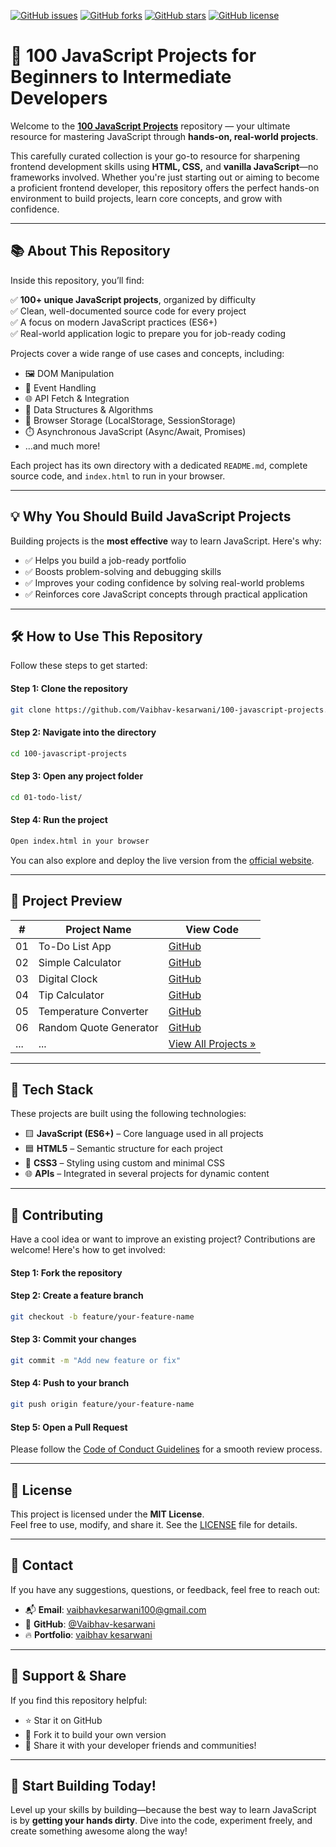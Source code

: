 [![GitHub issues](https://img.shields.io/github/issues/Vaibhav-kesarwani/100-javascript-projects)](https://github.com/Vaibhav-kesarwani/100-javascript-projects/issues)
[![GitHub forks](https://img.shields.io/github/forks/Vaibhav-kesarwani/100-javascript-projects)](https://github.com/Vaibhav-kesarwani/100-javascript-projects/network)
[![GitHub stars](https://img.shields.io/github/stars/Vaibhav-kesarwani/100-javascript-projects)](https://github.com/Vaibhav-kesarwani/100-javascript-projects/stargazers)
[![GitHub license](https://img.shields.io/github/license/Vaibhav-kesarwani/100-javascript-projects)](https://github.com/Vaibhav-kesarwani/100-javascript-projects/blob/main/LICENSE)

# 🚀 100 JavaScript Projects for Beginners to Intermediate Developers

Welcome to the **[100 JavaScript Projects]()** repository — your ultimate resource for mastering JavaScript through **hands-on, real-world projects**.

<!-- Added the screenshot of the home image -->

This carefully curated collection is your go-to resource for sharpening frontend development skills using **HTML, CSS,** and **vanilla JavaScript**—no frameworks involved. Whether you're just starting out or aiming to become a proficient frontend developer, this repository offers the perfect hands-on environment to build projects, learn core concepts, and grow with confidence.

---

## 📚 About This Repository

Inside this repository, you’ll find:

✅ **100+ unique JavaScript projects**, organized by difficulty  
✅ Clean, well-documented source code for every project  
✅ A focus on modern JavaScript practices (ES6+)  
✅ Real-world application logic to prepare you for job-ready coding  

Projects cover a wide range of use cases and concepts, including:

- 🖼️ DOM Manipulation
- 🎯 Event Handling
- 🌐 API Fetch & Integration
- 🧠 Data Structures & Algorithms
- 💾 Browser Storage (LocalStorage, SessionStorage)
- ⏱️ Asynchronous JavaScript (Async/Await, Promises)
- ...and much more!

Each project has its own directory with a dedicated `README.md`, complete source code, and `index.html` to run in your browser.

---

## 💡 Why You Should Build JavaScript Projects

Building projects is the **most effective** way to learn JavaScript. Here's why:

- ✅ Helps you build a job-ready portfolio
- ✅ Boosts problem-solving and debugging skills
- ✅ Improves your coding confidence by solving real-world problems
- ✅ Reinforces core JavaScript concepts through practical application

---

## 🛠️ How to Use This Repository

Follow these steps to get started:

#### Step 1: Clone the repository
```bash
git clone https://github.com/Vaibhav-kesarwani/100-javascript-projects.git
```

#### Step 2: Navigate into the directory
```bash
cd 100-javascript-projects
```

#### Step 3: Open any project folder
```bash
cd 01-todo-list/
```

#### Step 4: Run the project
```bash
Open index.html in your browser
```

You can also explore and deploy the live version from the [official website]().

---

## 📝 Project Preview

| #   | Project Name            | View Code                                                                                                                |
| --- | ----------------------- | ------------------------------------------------------------------------------------------------------------------------ |
| 01  | To-Do List App          | [GitHub](https://github.com//Vaibhav-kesarwani/100-javascript-projects/tree/main/01-todo-list)                           |
| 02  | Simple Calculator       | [GitHub](https://github.com//Vaibhav-kesarwani/100-javascript-projects/tree/main/02-simple-calculator)                   |
| 03  | Digital Clock           | [GitHub](https://github.com//Vaibhav-kesarwani/100-javascript-projects/tree/main/03-digital-clock)                       |
| 04  | Tip Calculator          | [GitHub](https://github.com//Vaibhav-kesarwani/100-javascript-projects/tree/main/04-tip-calculator)                      |
| 05  | Temperature Converter   | [GitHub](https://github.com//Vaibhav-kesarwani/100-javascript-projects/tree/main/05-temperature-converter)               |
| 06  | Random Quote Generator  | [GitHub](https://github.com//Vaibhav-kesarwani/100-javascript-projects/tree/main/06-random-quote-generator)              |
| ... | ...                     | [View All Projects »](https://github.com//Vaibhav-kesarwani/100-javascript-projects)                                     |

---

## 🧰 Tech Stack

These projects are built using the following technologies:

- 🟨 **JavaScript (ES6+)** – Core language used in all projects
- 🟦 **HTML5** – Semantic structure for each project
- 🎨 **CSS3** – Styling using custom and minimal CSS
- 🌐 **APIs** – Integrated in several projects for dynamic content

---

## 🤝 Contributing

Have a cool idea or want to improve an existing project? Contributions are welcome! Here's how to get involved:

#### Step 1: Fork the repository

#### Step 2: Create a feature branch
```bash
git checkout -b feature/your-feature-name
```

#### Step 3: Commit your changes
```bash
git commit -m "Add new feature or fix"
```

#### Step 4: Push to your branch
```bash
git push origin feature/your-feature-name
```

#### Step 5: Open a Pull Request

Please follow the [Code of Conduct Guidelines](CODE_OF_CONDUCT.md) for a smooth review process.

---

## 📄 License

This project is licensed under the **MIT License**.  
Feel free to use, modify, and share it. See the [LICENSE](LICENSE) file for details.

---

## 📢 Contact

If you have any suggestions, questions, or feedback, feel free to reach out:

- 📬 **Email**: [vaibhavkesarwani100@gmail.com](mailto:vaibhavkesarwani100@gmail.com)  
- 💼 **GitHub**: [@Vaibhav-kesarwani](https://github.com/Vaibhav-kesarwani)
- 🔥 **Portfolio**: [vaibhav kesarwani](https://vaibhavkesarwani.vercel.app/)

---

## 🌟 Support & Share

If you find this repository helpful:

- ⭐ Star it on GitHub  
- 🍴 Fork it to build your own version  
- 📣 Share it with your developer friends and communities!

---

## 🚀 Start Building Today!

Level up your skills by building—because the best way to learn JavaScript is by **getting your hands dirty**. Dive into the code, experiment freely, and create something awesome along the way!